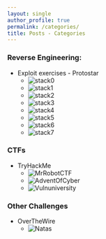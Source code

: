 ```yaml
---
layout: single
author_profile: true
permalink: /categories/
title: Posts - Categories
---
```


### Reverse Engineering:

* Exploit exercises - Protostar
  * ![stack0](https://noobfrompitt.github.io/protostar-stack0/)
  * ![stack1](https://noobfrompitt.github.io/protostar-stack1/)
  * ![stack2](https://noobfrompitt.github.io/protostar-stack2/)
  * ![stack3](https://noobfrompitt.github.io/protostar-stack3/)
  * ![stack4](https://noobfrompitt.github.io/protostar-stack4/)
  * ![stack5](https://noobfrompitt.github.io/protostar-stack5/)
  * ![stack6](https://noobfrompitt.github.io/protostar-stack6/)
  * ![stack7](https://noobfrompitt.github.io/protostar-stack7/)

### CTFs

* TryHackMe
  * ![MrRobotCTF](https://noobfrompitt.github.io/tryhackme-mrrobotctf/)
  * ![AdventOfCyber](https://noobfrompitt.github.io/tryhackme-adventofcyber/)
  * ![Vulnuniversity](https://noobfrompitt.github.io/tryhackme-vulnuniversity/)

### Other Challenges

* OverTheWire
  * ![Natas](https://noobfrompitt.github.io/overthewire-natas1/)
